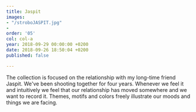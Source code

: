 ```yaml
---
title: Jaspit
images:
- "/stroboJASPIT.jpg"
- 
order: '05'
col: col-a
year: 2018-09-29 00:00:00 +0200
date: 2018-09-26 18:50:04 +0200
published: false

---
```

The collection is focused on the relationship with my long-time friend Jaspit. We've been shooting together for four years. Whenever we feel it and intuitively we feel that our relationship has moved somewhere and we want to record it. Themes, motifs and colors freely illustrate our moods and things we are facing.